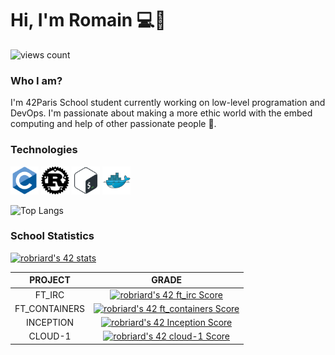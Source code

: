 # Hi, I'm Romain 💻👋
![views count](https://komarev.com/ghpvc/?username=robriard&color=blueviolet)

### Who I am?
I'm 42Paris School student currently working on low-level programation and DevOps.
I'm passionate about making a more ethic world with the embed computing
and help of other passionate people 🌱.

### Technologies
<p align="left">
  <img src="https://raw.githubusercontent.com/devicons/devicon/2809b567852a4648062a2d3e7c1c531367458c0b/icons/c/c-original.svg" alt="c" width="45" height="45" />
  <img src="https://raw.githubusercontent.com/devicons/devicon/2809b567852a4648062a2d3e7c1c531367458c0b/icons/rust/rust-plain.svg" alt="rust" width="45" height="45" />
  <img src="https://raw.githubusercontent.com/devicons/devicon/2809b567852a4648062a2d3e7c1c531367458c0b/icons/bash/bash-original.svg" alt="bash" width="45" height="45" />
  <img src="https://raw.githubusercontent.com/devicons/devicon/2809b567852a4648062a2d3e7c1c531367458c0b/icons/docker/docker-original.svg" alt="docker" width="45" height="45" />
</p>

![Top Langs](https://github-readme-stats.vercel.app/api/top-langs/?username=robriard&theme=dracula&layout=compact)

### School Statistics
[![robriard's 42 stats](https://badge42.vercel.app/api/v2/cl1l2swyp000609l21r3i54a3/stats?cursusId=21&coalitionId=47)](https://github.com/JaeSeoKim/badge42)

|PROJECT| GRADE |
|:-----:|:-----:|
|FT\_IRC|[![robriard's 42 ft_irc Score](https://badge42.vercel.app/api/v2/cl1l2swyp000609l21r3i54a3/project/2435680)](https://github.com/JaeSeoKim/badge42)|
|FT\_CONTAINERS|[![robriard's 42 ft_containers Score](https://badge42.vercel.app/api/v2/cl1l2swyp000609l21r3i54a3/project/2435679)](https://github.com/JaeSeoKim/badge42)|
|INCEPTION|[![robriard's 42 Inception Score](https://badge42.vercel.app/api/v2/cl1l2swyp000609l21r3i54a3/project/2172671)](https://github.com/JaeSeoKim/badge42)|
|CLOUD-1|[![robriard's 42 cloud-1 Score](https://badge42.vercel.app/api/v2/cl1l2swyp000609l21r3i54a3/project/2804585)](https://github.com/JaeSeoKim/badge42)|
